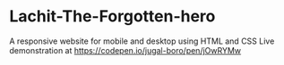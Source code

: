 # Lachit-The-Forgotten-hero
A responsive website for mobile and desktop using HTML and CSS
Live demonstration at https://codepen.io/jugal-boro/pen/jOwRYMw
